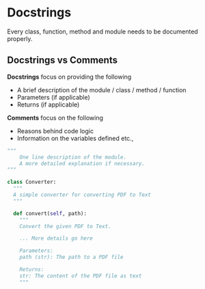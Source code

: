 # Docstrings

Every class, function, method and module needs to be documented properly.

## Docstrings vs Comments

**Docstrings** focus on providing the following

- A brief description of the module / class / method / function
- Parameters (if applicable)
- Returns (if applicable)

**Comments** focus on the following

- Reasons behind code logic
- Information on the variables defined etc.,

```python
""" 
	One line description of the module.
	A more detailed explanation if necessary.
"""

class Converter:
  """
  A simple converter for converting PDF to Text
  """

  def convert(self, path):
    """ 
    Convert the given PDF to Text.

    ... More details go here

    Parameters:
    path (str): The path to a PDF file

    Returns:
    str: The content of the PDF file as text
    """
```

